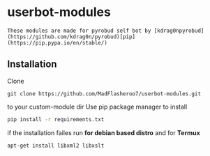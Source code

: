 # userbot-modules
    These modules are made for pyrobud self bot by [kdrag0npyrobud](https://github.com/kdrag0n/pyrobud)[pip](https://pip.pypa.io/en/stable/)

## Installation 
Clone
``` 
git clone https://github.com/MadFlasheroo7/userbot-modules.git
```
to your custom-module dir
Use pip package manager to install
```bash
pip install -r requirements.txt
```

if the installation failes run **for debian based distro** and for **Termux** 
```bash
apt-get install libxml2 libxslt
```
